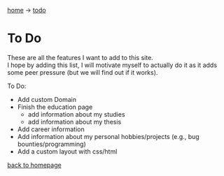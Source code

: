 [home](index.md) -> [todo](todo.md)

# To Do

These are all the features I want to add to this site. <br>
I hope by adding this list, I will motivate myself to actually do it as it adds some peer pressure (but we will find out if it works).

To Do:
- Add custom Domain
- Finish the education page
  - add information about my studies
  - add information about my thesis
- Add career information
- Add information about my personal hobbies/projects (e.g., bug bounties/programming)
- Add a custom layout with css/html

[back to homepage](index.md)